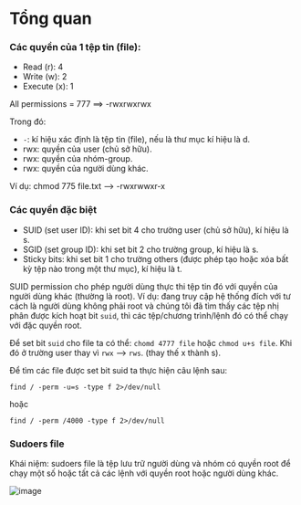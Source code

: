 # Tổng quan
### Các quyền của 1 tệp tin (file):
- Read (r): 4
- Write (w): 2
- Execute (x): 1

All permissions = 777 ==> -rwxrwxrwx 

Trong đó:
- `-`: kí hiệu xác định là tệp tin (file), nếu là thư mục kí hiệu là d.
- rwx: quyền của user (chủ sở hữu).
- rwx: quyền của nhóm-group.
- rwx: quyền của người dùng khác.

Ví dụ: chmod 775 file.txt --> -rwxrwwxr-x

### Các quyền đặc biệt
- SUID (set user ID): khi set bit 4 cho trường user (chủ sở hữu), kí hiệu là s.
- SGID (set group ID): khi set bit 2 cho trường group, kí hiệu là s.
- Sticky bits: khi set bit 1 cho trường others (được phép tạo hoặc xóa bất kỳ tệp nào trong một thư mục), kí hiệu là t.

SUID permission cho phép người dùng thực thi tệp tin đó với quyền của người dùng khác (thường là root). Ví dụ: đang truy cập hệ thống đích với tư cách là người dùng không phải root và chúng tôi đã tìm thấy các tệp nhị phân được kích hoạt bit `suid`, thì các tệp/chương trình/lệnh đó có thể chạy với đặc quyền root.

Để set bit `suid` cho file ta có thể: `chomd 4777 file` hoặc `chmod u+s file`. Khi đó ở trường user thay vì `rwx` --> `rws`. (thay thế x thành s).

Để tìm các file được set bit suid ta thực hiện câu lệnh sau:

    find / -perm -u=s -type f 2>/dev/null
hoặc

    find / -perm /4000 -type f 2>/dev/null

### Sudoers file
Khái niệm: sudoers file là tệp lưu trữ người dùng và nhóm có quyền root để chạy một số hoặc tất cả các lệnh với quyền root hoặc người dùng khác.

![image](https://github.com/user-attachments/assets/685d8b15-8c02-4648-9004-48ba5bc4ecb0)



